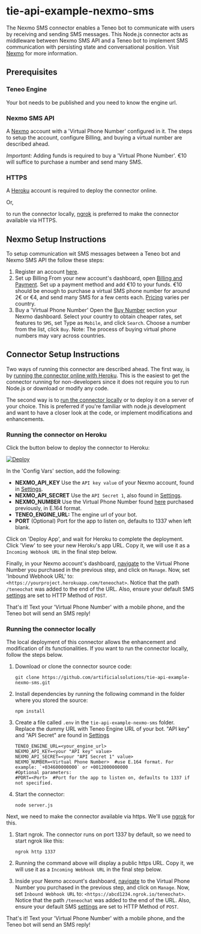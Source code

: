 # tie-api-example-nexmo-sms
The Nexmo SMS connector enables a Teneo bot to communicate with users by receiving and sending SMS messages. This Node.js connector acts as middleware between Nexmo SMS API and a Teneo bot to implement SMS communication with persisting state and conversational position. Visit [Nexmo](https://developer.nexmo.com/api/sms) for more information.

## Prerequisites
### Teneo Engine
Your bot needs to be published and you need to know the engine url.

### Nexmo SMS API
A [Nexmo](https://dashboard.nexmo.com/sign-up) account with a 'Virtual Phone Number' configured in it.
The steps to setup the account, configure Billing, and buying a virtual number are described ahead.

_Important:_ Adding funds is required to buy a 'Virtual Phone Number'. €10 will suffice to purchase a number and send many SMS.

### HTTPS
A [Heroku](https://www.heroku.com/home) account is required to deploy the connector online.

Or,

to run the connector locally, [ngrok](https://ngrok.com/) is preferred to make the connector available via HTTPS.


## Nexmo Setup Instructions
To setup communication wit SMS messages between a Teneo bot and Nexmo SMS API the follow these steps:
1. Register an account [here](https://dashboard.nexmo.com/sign-up).
2. Set up Billing
    From your new account's dashboard, open [Billing and Payment](https://dashboard.nexmo.com/billing-and-payments).
    Set up a payment method and add €10 to your funds. €10 should be enough to purchase a virtual SMS phone number for around     2€ or €4, and send many SMS for a few cents each. [Pricing](https://dashboard.nexmo.com/pricing) varies per country.
3. Buy a 'Virtual Phone Number'
    Open the [Buy Number](https://dashboard.nexmo.com/buy-numbers) section your Nexmo dashboard.
    Select your country to obtain cheaper rates, set features to `SMS`, set Type as `Mobile`, and click `Search`.
    Choose a number from the list, click `Buy`. Note: The process of buying virtual phone numbers may vary across countries.
  

## Connector Setup Instructions
Two ways of running this connector are described ahead. The first way, is by [running the connector online with Heroku](#running-the-connector-on-heroku). This is the easiest to get the connector running for non-developers since it does not require you to run Node.js or download or modify any code.

The second way is to [run the connector locally](#running-the-connector-locally) or to deploy it on a server of your choice. This is preferred if you're familiar with node.js development and want to have a closer look at the code, or implement modifications and enhancements.

### Running the connector on Heroku
Click the button below to deploy the connector to Heroku:

[![Deploy](https://www.herokucdn.com/deploy/button.svg?classes=heroku)](https://heroku.com/deploy?template=https://github.com/artificialsolutions/tie-api-example-nexmo-sms)

In the 'Config Vars' section, add the following:
* **NEXMO_API_KEY** Use the `API key value` of your Nexmo account, found in [Settings](https://dashboard.nexmo.com/settings).
* **NEXMO_API_SECRET** Use the `API Secret 1`, also found in [Settings](https://dashboard.nexmo.com/settings).
* **NEXMO_NUMBER** Use the Virtual Phone Number found [here](https://dashboard.nexmo.com/your-numbers) purchased previously, in E.164 format. 
* **TENEO_ENGINE_URL:** The engine url of your bot.
* **PORT** (Optional) Port for the app to listen on, defaults to 1337 when left blank.

Click on 'Deploy App', and wait for Heroku to complete the deployment. Click 'View' to see your new Heroku's app URL. Copy it, we will use it as a `Incoming Webhook URL` in the final step below.

Finally, in your Nexmo account's dashboard, [navigate](https://dashboard.nexmo.com/your-numbers) to the Virtual Phone Number you purchased in the previous step, and click on `Manage`.
Now, set 'Inbound Webhook URL' to:
`<https://yourproject.herokuapp.com/teneochat>`. Notice that the path `/teneochat` was added to the end of the URL.
Also, ensure your default SMS [settings](https://dashboard.nexmo.com/settings) are set to HTTP Method of `POST`.

That's it! Text your 'Virtual Phone Number' with a mobile phone, and the Teneo bot will send an SMS reply!

### Running the connector locally
The local deployment of this connector allows the enhancement and modification of its functionalities.
If you want to run the connector locally, follow the steps below. 
1. Download or clone the connector source code:
    ```
    git clone https://github.com/artificialsolutions/tie-api-example-nexmo-sms.git
    ```
2. Install dependencies by running the following command in the folder where you stored the source:
    ```
    npm install
    ``` 
3. Create a file called `.env` in the `tie-api-example-nexmo-sms` folder. Replace the dummy URL with Teneo Engine URL of your bot. "API key" and "API Secret" are found in [Settings](https://dashboard.nexmo.com/settings)
    ```
    TENEO_ENGINE_URL=<your_engine_url>
    NEXMO_API_KEY=<your "API key" value>
    NEXMO_API_SECRET=<your "API Secret 1" value>
    NEXMO_NUMBER=<Virtual Phone Number>  #use E.164 format. For example: `+034600000000` or +0012000000000 
    #Optional parameters:
    #PORT=<Port>  #Port for the app to listen on, defaults to 1337 if not specified.
    ```
4. Start the connector:
    ```
    node server.js
    ```

Next, we need to make the connector available via https. We'll use [ngrok](https://ngrok.com) for this.

1. Start ngrok. The connector runs on port 1337 by default, so we need to start ngrok like this:
    ```
    ngrok http 1337
    ```
2. Running the command above will display a public https URL. Copy it, we will use it as a `Incoming Webhook URL` in the final step below.

3. Inside your Nexmo account's dashboard, [navigate](https://dashboard.nexmo.com/your-numbers) to the Virtual Phone Number you     purchased in the previous step, and click on `Manage`.
Now, set `Inbound Webhook URL` to:
`<https://abcd1234.ngrok.io/teneochat>`. Notice that the path `/teneochat` was added to the end of the URL.
Also, ensure your default SMS [settings](https://dashboard.nexmo.com/settings) are set to HTTP Method of `POST`.

That's it! Text your 'Virtual Phone Number' with a mobile phone, and the Teneo bot will send an SMS reply!
